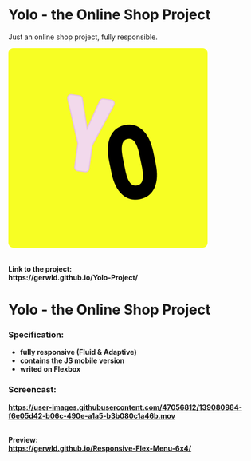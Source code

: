 # Yolo - the Online Shop Project
Just an online shop project, fully responsible.

![Logo](https://raw.githubusercontent.com/gerwld/host-data/cb11fddbc5aa0a92ea3d2a8918c89eb48e954552/logo-yo.svg)


<br>
<b>Link to the project:<b><br>
https://gerwld.github.io/Yolo-Project/

# Yolo - the Online Shop Project

### Specification:
- fully responsive (Fluid & Adaptive)
- contains the JS mobile version
- writed on Flexbox

### Screencast:
https://user-images.githubusercontent.com/47056812/139080984-f6e05d42-b06c-490e-a1a5-b3b080c1a46b.mov

 \
<b>Preview:</b>\
https://gerwld.github.io/Responsive-Flex-Menu-6x4/

